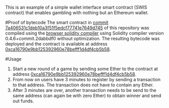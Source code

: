 This is an example of a simple wallet interface smart contract (SWIS contract) that enables gambling with nothing but an Ethereum wallet.

#Proof of bytecode
The smart contract in [commit 7a406531c1deb10a3f51f5edcf77741e7649d745](https://github.com/validitylabs/dgame/commit/7a406531c1deb10a3f51f5edcf77741e7649d745) of this repository was compiled using the [browser solidity compiler](https://ethereum.github.io/browser-solidity/#version=soljson-v0.4.6+commit.2dabbdf0.js) using Solidity compiler version 0.4.6+commit.2dabbdf0 without optimization. The resulting bytecode was deployed and the contract is available at address 
[0xca16790e9bb125392960e78befff1d4df4cb5b58](https://etherscan.io/address/0xca16790e9bb125392960e78befff1d4df4cb5b58).

#Usage
1. Start a new round of a game by sending some Ether to the contract at address 
[0xca16790e9bb125392960e78befff1d4df4cb5b58](https://etherscan.io/address/0xca16790e9bb125392960e78befff1d4df4cb5b58).
2. From now on users have 3 minutes to register by sending a transaction to that address. The transaction does not have to contain any Ether.
3. After 3 minutes are over, another transaction needs to be send to the same address (can again be with zero Ether) to obtain winner and send out funds.
